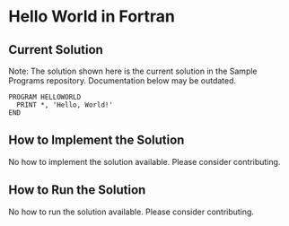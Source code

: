 # Hello World in Fortran

## Current Solution

Note: The solution shown here is the current solution in the Sample Programs repository. Documentation below may be outdated.

```Fortran
PROGRAM HELLOWORLD
  PRINT *, 'Hello, World!'
END

```

## How to Implement the Solution

No how to implement the solution available. Please consider contributing.

## How to Run the Solution

No how to run the solution available. Please consider contributing.